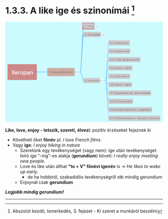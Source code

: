 # 1.3.3. A like ige és szinonímái [^1]

![1.3](images/1.3.png)

**Like, love, enjoy - tetszik, szereti, élvezi**: pozitív érzéseket fejeznek ki

* Követheti őket **főnév** pl. *I love French films*
* Vagy **ige**: *I enjoy hiking in nature*
  * Szeretünk egy tevékenységet (vagy nem): ige után tevékenységet leíró ige "-ing"-es alakja (**gerundium**) követi: *I really enjoy meeting new people.*
  * Love és like után állhat **"to + V" főnévi igenév** is -> *He likes to wake up early.*
    * de ha hobbiról, szabadidős tevékenységről stb mindig gerundium
  * Enjoynál csak **gerundium**

***Legjobb mindig gerundium!***

---
[^1]: Abszolút kezdő, Ismerkedés, 3. fejezet - Ki szeret a munkáról beszélni